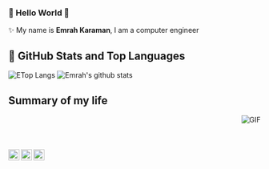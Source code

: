 ### 👋 Hello World 👋

✨ My name is **Emrah Karaman**, I am a computer engineer <br>

## 📌 GitHub Stats and Top Languages

<p float="center"> 
  <img  src="https://github-readme-stats.vercel.app/api/top-langs/?username=ekaraman89&hide=java,html&title_color=ffffff&text_color=c9cacc&icon_color=2bbc8a&bg_color=1d1f21" alt="ETop Langs" />
  <img  src="https://github-readme-stats.vercel.app/api?username=ekaraman89&show_icons=true&line_height=27&count_private=true&title_color=ffffff&text_color=c9cacc&icon_color=2bbc8a&bg_color=1d1f21" alt="Emrah's github stats" />
</p>

## Summary of my life
 <img align="right" alt="GIF" src="https://media.giphy.com/media/836HiJc7pgzy8iNXCn/giphy.gif" />
<br>
<br>
<br>
<br>
<a href="https://twitter.com/emrah_karaman">
  <img align="left" alt="Emrah Karaman | Twitter" width="22px" src="https://cdn.jsdelivr.net/npm/simple-icons@v3/icons/twitter.svg" />
</a>
<a href="https://www.linkedin.com/in/emrah-karaman-09357148/">
  <img align="left" alt="Emrah Karaman" width="22px" src="https://cdn.jsdelivr.net/npm/simple-icons@v3/icons/linkedin.svg" />
</a>
<a href="https://t.me/ekaraman">
  <img align="left" alt="Emrah Karaman" width="22px" src="https://cdn.jsdelivr.net/npm/simple-icons@v3/icons/telegram.svg" />
</a>
